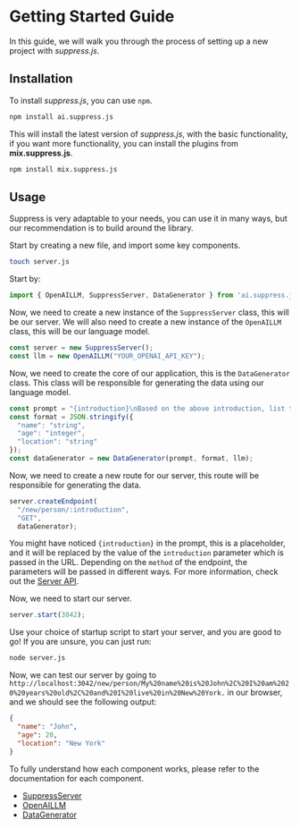 # Getting Started Guide

In this guide, we will walk you through the process of setting up a new project with *suppress.js*.

## Installation

To install *suppress.js*, you can use `npm`.

```bash
npm install ai.suppress.js
```

This will install the latest version of *suppress.js*, with the basic functionality, if you want more functionality, you can install the plugins from **mix.suppress.js**.

```bash
npm install mix.suppress.js
```

## Usage
Suppress is very adaptable to your needs, you can use it in many ways, but our recommendation is to build around the library.

Start by creating a new file, and import some key components.

```bash
touch server.js
```

Start by:

```js
import { OpenAILLM, SuppressServer, DataGenerator } from 'ai.suppress.js';
```

Now, we need to create a new instance of the `SuppressServer` class, this will be our server. We will also need to create a new instance of the `OpenAILLM` class, this will be our language model.

```js
const server = new SuppressServer();
const llm = new OpenAILLM("YOUR_OPENAI_API_KEY");
```

Now, we need to create the core of our application, this is the `DataGenerator` class. This class will be responsible for generating the data using our language model.

```js
const prompt = "{introduction}\nBased on the above introduction, list the following information: Name, Age and Location:";
const format = JSON.stringify({
  "name": "string",
  "age": "integer",
  "location": "string"
});
const dataGenerator = new DataGenerator(prompt, format, llm);
```

Now, we need to create a new route for our server, this route will be responsible for generating the data.

```js
server.createEndpoint(
  "/new/person/:introduction",
  "GET",
  dataGenerator);
```

You might have noticed `{introduction}` in the prompt, this is a placeholder, and it will be replaced by the value of the `introduction` parameter which is passed in the URL. Depending on the `method` of the endpoint, the parameters will be passed in different ways. For more information, check out the [Server API](./Server/server.md).

Now, we need to start our server.

```js
server.start(3042);
```

Use your choice of startup script to start your server, and you are good to go! If you are unsure, you can just run:

```bash
node server.js
```

Now, we can test our server by going to `http://localhost:3042/new/person/My%20name%20is%20John%2C%20I%20am%2020%20years%20old%2C%20and%20I%20live%20in%20New%20York.` in our browser, and we should see the following output:

```json
{
  "name": "John",
  "age": 20,
  "location": "New York"
}
```

To fully understand how each component works, please refer to the documentation for each component.
- [SuppressServer](./Server/server.md)
- [OpenAILLM](./Models/openai.md)
- [DataGenerator](./DataGenerator/data-generator.md)
